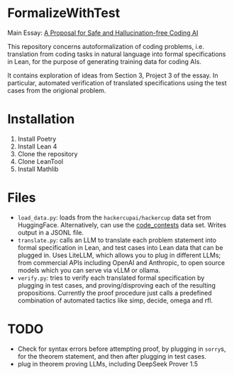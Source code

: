 # FormalizeWithTest

Main Essay: [A Proposal for Safe and Hallucination-free Coding AI](https://gasstationmanager.github.io/ai/2024/11/04/a-proposal.html)

This repository concerns autoformalization of coding problems,
i.e. translation from coding tasks in natural language into formal specifications in Lean,
for the purpose of generating training data for coding AIs.

It contains exploration of ideas from Section 3, Project 3 of the essay.
In particular, automated verification of translated specifications using the test cases from the origional problem.

# Installation

1. Install Poetry
2. Install Lean 4
3. Clone the repository
4. Clone LeanTool
5. Install Mathlib

# Files

- `load_data.py`: loads from the `hackercupai/hackercup` data set from HuggingFace.
  Alternatively, can use the [code_contests](https://huggingface.co/datasets/deepmind/code_contests) data set. Writes output in a JSONL file. 
- `translate.py`: calls an LLM to translate each problem statement into formal specification in Lean, and test cases into Lean data that can be plugged in.
  Uses LiteLLM, which allows you to plug in different LLMs; from commercial APIs including OpenAI and Anthropic, to open source models which you can serve via vLLM or ollama.
- `verify.py`: tries to verify each translated formal specification by plugging in test cases, and proving/disproving each of the resulting propositions. 
  Currently the proof procedure just calls a predefined combination of automated tactics like simp, decide, omega and rfl.

# TODO

- Check for syntax errors before attempting proof, by plugging in `sorry`s, for the theorem statement,
and then after plugging in test cases.
- plug in theorem proving LLMs, including DeepSeek Prover 1.5
